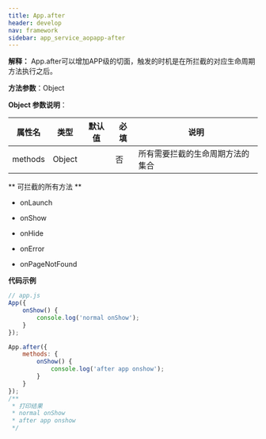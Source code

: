 ```yaml
---
title: App.after
header: develop
nav: framework
sidebar: app_service_aopapp-after
---
```


 

**解释：** App.after可以增加APP级的切面，触发的时机是在所拦截的对应生命周期方法执行之后。

**方法参数**：Object

**Object 参数说明**：

|属性名 |类型  | 默认值 |必填 |说明|
|---- | ---- | ---- | ----|----|
|methods | Object |  | 否 |所有需要拦截的生命周期方法的集合 |

** 可拦截的所有方法 **

* onLaunch

* onShow

* onHide

* onError

* onPageNotFound

**代码示例**

```js
// app.js
App({
    onShow() {
        console.log('normal onShow');
    }
});

App.after({
    methods: {
        onShow() {
            console.log('after app onshow');
        }
    }
});
/**
 * 打印结果
 * normal onShow
 * after app onshow
 */
```
